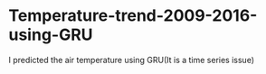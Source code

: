# Temperature-trend-2009-2016-using-GRU
I predicted the air temperature using GRU(It is a time series issue)

